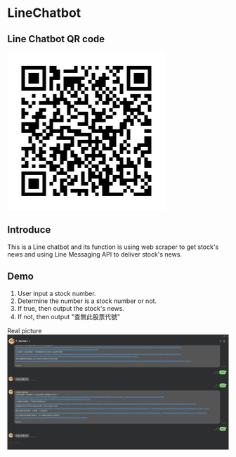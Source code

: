 # LineChatbot
## Line Chatbot QR code
![image](https://github.com/WeiWeiCheng123/LineChatBot/blob/main/image/%E5%A5%BD%E5%8F%8BQR_code.jpg)

## Introduce
This is a Line chatbot and its function is using web scraper to get stock's news and using Line  Messaging API to deliver stock's news.

## Demo
1. User input a stock number.
2. Determine the number is a stock number or not.
3. If true, then output the stock's news.
4. If not, then output "查無此股票代號"

Real picture
![image](https://github.com/WeiWeiCheng123/LineChatBot/blob/main/image/demo.jpg)

